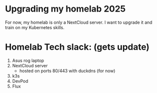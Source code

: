 # Upgrading my homelab 2025

For now, my homelab is only a NextCloud server.
I want to upgrade it and train on my Kubernetes skills.

# Homelab Tech slack: (gets update)
1. Asus rog laptop
2. NextCloud server
   - hosted on ports 80/443 with duckdns (for now)
4. k3s
5. DevPod
6. Flux
